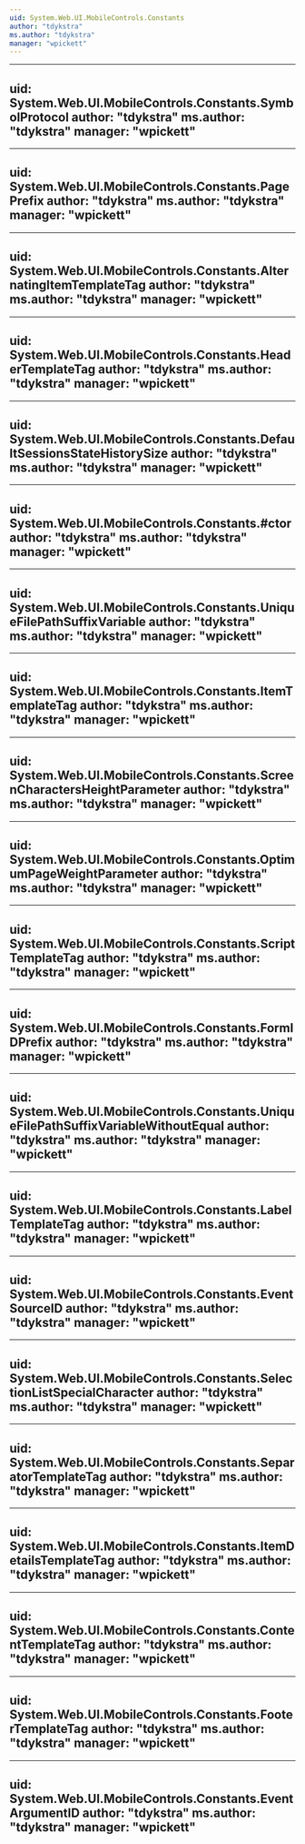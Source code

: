 ```yaml
---
uid: System.Web.UI.MobileControls.Constants
author: "tdykstra"
ms.author: "tdykstra"
manager: "wpickett"
---
```


---
uid: System.Web.UI.MobileControls.Constants.SymbolProtocol
author: "tdykstra"
ms.author: "tdykstra"
manager: "wpickett"
---

---
uid: System.Web.UI.MobileControls.Constants.PagePrefix
author: "tdykstra"
ms.author: "tdykstra"
manager: "wpickett"
---

---
uid: System.Web.UI.MobileControls.Constants.AlternatingItemTemplateTag
author: "tdykstra"
ms.author: "tdykstra"
manager: "wpickett"
---

---
uid: System.Web.UI.MobileControls.Constants.HeaderTemplateTag
author: "tdykstra"
ms.author: "tdykstra"
manager: "wpickett"
---

---
uid: System.Web.UI.MobileControls.Constants.DefaultSessionsStateHistorySize
author: "tdykstra"
ms.author: "tdykstra"
manager: "wpickett"
---

---
uid: System.Web.UI.MobileControls.Constants.#ctor
author: "tdykstra"
ms.author: "tdykstra"
manager: "wpickett"
---

---
uid: System.Web.UI.MobileControls.Constants.UniqueFilePathSuffixVariable
author: "tdykstra"
ms.author: "tdykstra"
manager: "wpickett"
---

---
uid: System.Web.UI.MobileControls.Constants.ItemTemplateTag
author: "tdykstra"
ms.author: "tdykstra"
manager: "wpickett"
---

---
uid: System.Web.UI.MobileControls.Constants.ScreenCharactersHeightParameter
author: "tdykstra"
ms.author: "tdykstra"
manager: "wpickett"
---

---
uid: System.Web.UI.MobileControls.Constants.OptimumPageWeightParameter
author: "tdykstra"
ms.author: "tdykstra"
manager: "wpickett"
---

---
uid: System.Web.UI.MobileControls.Constants.ScriptTemplateTag
author: "tdykstra"
ms.author: "tdykstra"
manager: "wpickett"
---

---
uid: System.Web.UI.MobileControls.Constants.FormIDPrefix
author: "tdykstra"
ms.author: "tdykstra"
manager: "wpickett"
---

---
uid: System.Web.UI.MobileControls.Constants.UniqueFilePathSuffixVariableWithoutEqual
author: "tdykstra"
ms.author: "tdykstra"
manager: "wpickett"
---

---
uid: System.Web.UI.MobileControls.Constants.LabelTemplateTag
author: "tdykstra"
ms.author: "tdykstra"
manager: "wpickett"
---

---
uid: System.Web.UI.MobileControls.Constants.EventSourceID
author: "tdykstra"
ms.author: "tdykstra"
manager: "wpickett"
---

---
uid: System.Web.UI.MobileControls.Constants.SelectionListSpecialCharacter
author: "tdykstra"
ms.author: "tdykstra"
manager: "wpickett"
---

---
uid: System.Web.UI.MobileControls.Constants.SeparatorTemplateTag
author: "tdykstra"
ms.author: "tdykstra"
manager: "wpickett"
---

---
uid: System.Web.UI.MobileControls.Constants.ItemDetailsTemplateTag
author: "tdykstra"
ms.author: "tdykstra"
manager: "wpickett"
---

---
uid: System.Web.UI.MobileControls.Constants.ContentTemplateTag
author: "tdykstra"
ms.author: "tdykstra"
manager: "wpickett"
---

---
uid: System.Web.UI.MobileControls.Constants.FooterTemplateTag
author: "tdykstra"
ms.author: "tdykstra"
manager: "wpickett"
---

---
uid: System.Web.UI.MobileControls.Constants.EventArgumentID
author: "tdykstra"
ms.author: "tdykstra"
manager: "wpickett"
---
